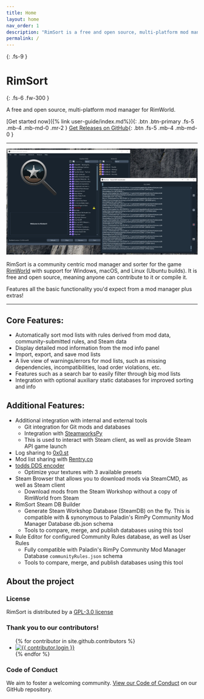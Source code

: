 ```yaml
---
title: Home
layout: home
nav_order: 1
description: "RimSort is a free and open source, multi-platform mod manager for the video game RimWorld."
permalink: /
---
```


{: .fs-9 }

# RimSort

{: .fs-6 .fw-300 }

A free and open source, multi-platform mod manager for RimWorld.

[Get started now]({% link user-guide/index.md%}){: .btn .btn-primary .fs-5 .mb-4 .mb-md-0 .mr-2 }
[Get Releases on GitHub][Releases]{: .btn .fs-5 .mb-4 .mb-md-0 }

---

![RimSort Preview](./assets/images/rimsort_preview.png)

RimSort is a community centric mod manager and sorter for the game [RimWorld](https://rimworldgame.com/) with support for Windows, macOS, and Linux (Ubuntu builds). It is free and open source, meaning anyone can contribute to it or compile it.

Features all the basic functionality you'd expect from a mod manager plus extras!

---

## Core Features:

- Automatically sort mod lists with rules derived from mod data, community-submitted rules, and Steam data
- Display detailed mod information from the mod info panel
- Import, export, and save mod lists
- A live view of warnings/errors for mod lists, such as missing dependencies, incompatibilities, load order violations, etc.
- Features such as a search bar to easily filter through big mod lists
- Integration with optional auxiliary static databases for improved sorting and info

## Additional Features:

- Additional integration with internal and external tools
  - Git integration for Git mods and databases
  - Integration with [SteamworksPy](https://github.com/philippj/SteamworksPy)
  - This is used to interact with Steam client, as well as provide Steam API game launch
- Log sharing to [0x0.st](http://0x0.st/)
- Mod list sharing with [Rentry.co](https://rentry.co/)
- [todds DDS encoder](https://github.com/joseasoler/todds)
  - Optimize your textures with 3 available presets
- Steam Browser that allows you to download mods via SteamCMD, as well as Steam client
  - Download mods from the Steam Workshop without a copy of RimWorld from Steam
- RimSort Steam DB Builder
  - Generate Steam Workshop Database (SteamDB) on the fly. This is compatible with & synonymous to Paladin's RimPy Community Mod Manager Database db.json schema
  - Tools to compare, merge, and publish databases using this tool
- Rule Editor for configured Community Rules database, as well as User Rules
  - Fully compatible with Paladin's RimPy Community Mod Manager Database `communityRules.json` schema
  - Tools to compare, merge, and publish databases using this tool

## About the project

### License

RimSort is distributed by a [GPL-3.0 license](https://github.com/RimSort/RimSort/tree/main/LICENSE.md)

### Thank you to our contributors!

<ul class="list-style-none">
{% for contributor in site.github.contributors %}
  <li class="d-inline-block mr-1">
     <a href="{{ contributor.html_url }}"><img src="{{ contributor.avatar_url }}" width="32" height="32" alt="{{ contributor.login }}"></a>
  </li>
{% endfor %}
</ul>

### Code of Conduct

We aim to foster a welcoming community.
[View our Code of Conduct](https://github.com/RimSort/RimSort/tree/main/CODE_OF_CONDUCT.md) on our GitHub repository.

[Wiki]: https://rimsort.github.io
[Repo]: https://github.com/RimSort/RimSort
[Issues]: https://github.com/RimSort/RimSort/issues
[Releases]: https://github.com/oceancabbage/RimSort/releases
[Discord]: https://discord.gg/aV7g69JmR2
